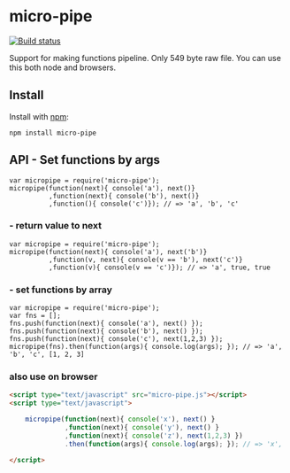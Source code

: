 # micro-pipe
  
[![Build status](https://travis-ci.org/ystskm/micro-pipe-js.png)](https://travis-ci.org/ystskm/micro-pipe-js)  
  
Support for making functions pipeline. Only 549 byte raw file.
You can use this both node and browsers.

## Install

Install with [npm](http://npmjs.org/):

    npm install micro-pipe
    
## API - Set functions by args

    var micropipe = require('micro-pipe');
    micropipe(function(next){ console('a'), next()}
              ,function(next){ console('b'), next()}
              ,function(){ console('c')}); // => 'a', 'b', 'c'

### - return value to next

    var micropipe = require('micro-pipe');
    micropipe(function(next){ console('a'), next('b')}
              ,function(v, next){ console(v == 'b'), next('c')}
              ,function(v){ console(v == 'c')}); // => 'a', true, true

### - set functions by array

    var micropipe = require('micro-pipe');
    var fns = [];
    fns.push(function(next){ console('a'), next() });
    fns.push(function(next){ console('b'), next() });
    fns.push(function(next){ console('c'), next(1,2,3) });
    micropipe(fns).then(function(args){ console.log(args); }); // => 'a', 'b', 'c', [1, 2, 3]

### also use on browser

```html
<script type="text/javascript" src="micro-pipe.js"></script>
<script type="text/javascript">

    micropipe(function(next){ console('x'), next() }
              ,function(next){ console('y'), next() }
              ,function(next){ console('z'), next(1,2,3) })
              .then(function(args){ console.log(args); }); // => 'x', 'y', 'z', [1, 2, 3]

</script>
```
